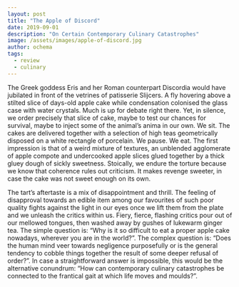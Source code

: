 ```yaml
---
layout: post
title: "The Apple of Discord"
date: 2019-09-01
description: "On Certain Contemporary Culinary Catastrophes"
image: /assets/images/apple-of-discord.jpg
author: ochema
tags:
  - review
  - culinary
---
```

The Greek goddess Eris and her Roman counterpart Discordia would have jubilated in front of the vetrines of patisserie Slijcers. A fly hovering above a stilted slice of days-old apple cake while condensation colonised the glass case with water crystals. Much is up for debate right there. Yet, in silence, we order precisely that slice of cake, maybe to test our chances for survival, maybe to inject some of the animal’s anima in our own. We sit. The cakes are delivered together with a selection of high teas geometrically disposed on a white rectangle of porcelain. We pause. We eat. The first impression is that of a weird mixture of textures, an unblended agglomerate of apple compote and undercooked apple slices glued together by a thick gluey dough of sickly sweetness. Stoically, we endure the torture because we know that coherence rules out criticism. It makes revenge sweeter, in case the cake was not sweet enough on its own.

The tart’s aftertaste is a mix of disappointment and thrill. The feeling of disapproval towards an edible item among our favourites of such poor quality fights against the light in our eyes once we lift them from the plate and we unleash the critics within us. Fiery, fierce, flashing critics pour out of our mellowed tongues, then washed away by gushes of lukewarm ginger tea. The simple question is: “Why is it so difficult to eat a proper apple cake nowadays, wherever you are in the world?”. The complex question is: “Does the human mind veer towards negligence purposefully or is the general tendency to cobble things together the result of some deeper refusal of order?”. In case a straightforward answer is impossible, this would be the alternative conundrum: “How can contemporary culinary catastrophes be connected to the frantical gait at which life moves and moulds?”.
